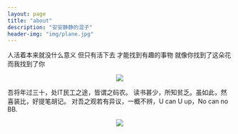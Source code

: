 ```yaml
---
layout: page
title: "about"
description: "安安静静的混子"
header-img: "img/plane.jpg"
---
```


人活着本来就没什么意义 但只有活下去 才能找到有趣的事物 就像你找到了这朵花 而我找到了你

<center>
    <p><img src="http://7xrrcs.com1.z0.glb.clouddn.com/live.jpg" align="center"></p>
</center>

吾将年过三十，处IT民工之途，皆谓之码农。
读书甚少，所知贫乏。虽如此，然喜装比，好提笔胡记。
对吾之观若有异议，一概不辨，U can U up，No can no BB.

<center>
    <p><img src="http://7xrrcs.com1.z0.glb.clouddn.com/mmqrcode1458009660656.png" align="center"></p>
</center>
